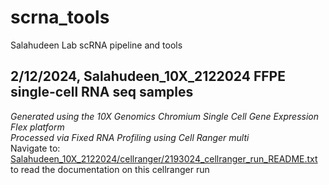 # scrna_tools
Salahudeen Lab scRNA pipeline and tools  


    
## **2/12/2024, Salahudeen_10X_2122024 FFPE single-cell RNA seq samples**  
_Generated using the 10X Genomics Chromium Single Cell Gene Expression Flex platform  
Processed via Fixed RNA Profiling using Cell Ranger multi_  
Navigate to:[ Salahudeen_10X_2122024/cellranger/2193024_cellranger_run_README.txt](https://github.com/saluic/scrna_tools/blob/main/Salahudeen_10X_2122024/cellranger/2193024_cellranger_run_README.txt) to read the documentation on this cellranger run
